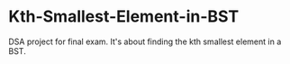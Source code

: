 # Kth-Smallest-Element-in-BST
DSA project for final exam. It's about finding the kth smallest element in a BST.
